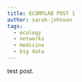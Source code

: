 ```yaml
---
title: ECOMPLAB POST 1
author: sarah-johnson
tags:
  - ecology
  - networks
  - medicine
  - big data
---
```


test post.
